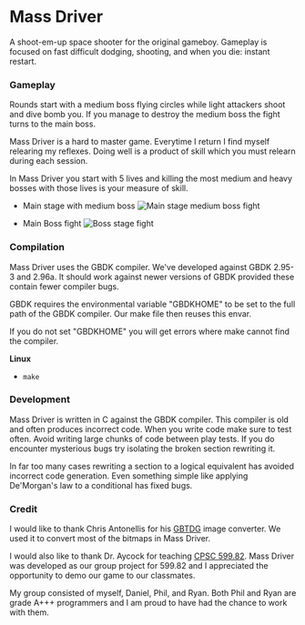 Mass Driver
===========

A shoot-em-up space shooter for the original gameboy. Gameplay is focused on
fast difficult dodging, shooting, and when you die: instant restart.

### Gameplay

Rounds start with a medium boss flying circles while light
attackers shoot and dive bomb you. If you manage to destroy
the medium boss the fight turns to the main boss.

Mass Driver is a hard to master game. Everytime I return
I find myself relearing my reflexes. Doing well is a product
of skill which you must relearn during each session.

In Mass Driver you start with 5 lives and killing the most
medium and heavy bosses with those lives is your measure of skill.

* Main stage with medium boss
![Main stage medium boss fight](https://i.imgur.com/mYrkEFx.png)

* Main Boss fight
![Boss stage fight](https://i.imgur.com/iukJXLR.png)


### Compilation

Mass Driver uses the GBDK compiler. We've developed against
GBDK 2.95-3 and 2.96a. It should work against newer versions
of GBDK provided these contain fewer compiler bugs.

GBDK requires the environmental variable "GBDKHOME" to be set
to the full path of the GBDK compiler. Our make file then
reuses this envar.

If you do not set "GBDKHOME" you will get errors where make
cannot find the compiler.

__Linux__
* `make`

### Development

Mass Driver is written in C against the GBDK compiler. This
compiler is old and often produces incorrect code. When you
write code make sure to test often. Avoid writing large chunks
of code between play tests. If you do encounter mysterious bugs
try isolating the broken section rewriting it.

In far too many cases rewriting a section to a logical equivalent
has avoided incorrect code generation. Even something simple
like applying De'Morgan's law to a conditional has fixed bugs.

### Credit

I would like to thank Chris Antonellis for his
[GBTDG](http://www.chrisantonellis.com/gameboy/gbtdg/)
image converter. We used it to convert most of the bitmaps in
Mass Driver.

I would also like to thank Dr. Aycock for teaching [CPSC
599.82](http://pages.cpsc.ucalgary.ca/~aycock/599.82/). Mass Driver
was developed as our group project for 599.82 and I appreciated the
opportunity to demo our game to our classmates.

My group consisted of myself, Daniel, Phil, and Ryan. Both Phil
and Ryan are grade A+++ programmers and I am proud to have had the
chance to work with them.
